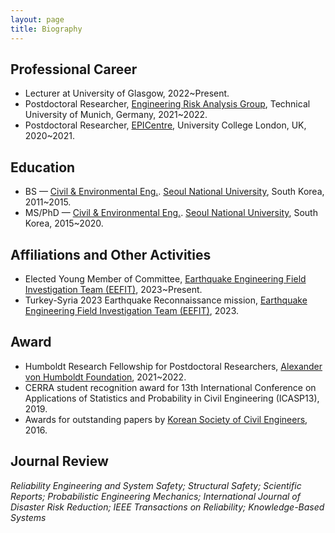 ```yaml
---
layout: page
title: Biography
---
```


<h2>Professional Career</h2>
<ul>
  <li>Lecturer at University of Glasgow, 2022~Present. </li>
  <li>Postdoctoral Researcher, <a href="https://www.cee.ed.tum.de/era/era-group/">Engineering Risk Analysis Group</a>, Technical University of Munich, Germany, 2021~2022. </li>
  <li>Postdoctoral Researcher, <a href="https://www.ucl.ac.uk/epicentre/">EPICentre</a>, University College London, UK, 2020~2021.</li>
</ul>

<h2>Education</h2>
<ul>
  <li>BS &#8212 <a href="https://cee.snu.ac.kr/">Civil & Environmental Eng.</a>. <a href="https://www.snu.ac.kr/index.html">Seoul National University</a>, South Korea, 2011~2015.</li>
  <li>MS/PhD &#8212 <a href="https://cee.snu.ac.kr/">Civil & Environmental Eng.</a>. <a href="https://www.snu.ac.kr/index.html">Seoul National University</a>, South Korea, 2015~2020.</li>
</ul>

<h2>Affiliations and Other Activities</h2>

<ul>
  <li>Elected Young Member of Committee, <a href="https://www.istructe.org/get-involved/supported-organisations/eefit/">Earthquake Engineering Field Investigation Team (EEFIT)</a>, 2023~Present.</li>
  <li>Turkey-Syria 2023 Earthquake Reconnaissance mission, <a href="https://www.istructe.org/get-involved/supported-organisations/eefit/">Earthquake Engineering Field Investigation Team (EEFIT)</a>, 2023.</li>
</ul>

<h2>Award</h2>
<ul>
  <li>Humboldt Research Fellowship for Postdoctoral Researchers, <a href="https://www.humboldt-foundation.de/en/">Alexander von Humboldt Foundation</a>, 2021~2022.</li>
  <li>CERRA student recognition award for 13th International Conference on Applications of Statistics and Probability in Civil Engineering (ICASP13), 2019.</li>
  <li>Awards for outstanding papers by <a href="https://eng.ksce.or.kr/">Korean Society of Civil Engineers</a>, 2016.</li>
</ul>

<h2>Journal Review</h2>

<p><em>Reliability Engineering and System Safety; Structural Safety; Scientific Reports;	Probabilistic Engineering Mechanics; International Journal of Disaster Risk Reduction; IEEE Transactions on Reliability; Knowledge-Based Systems
  </em></p>

